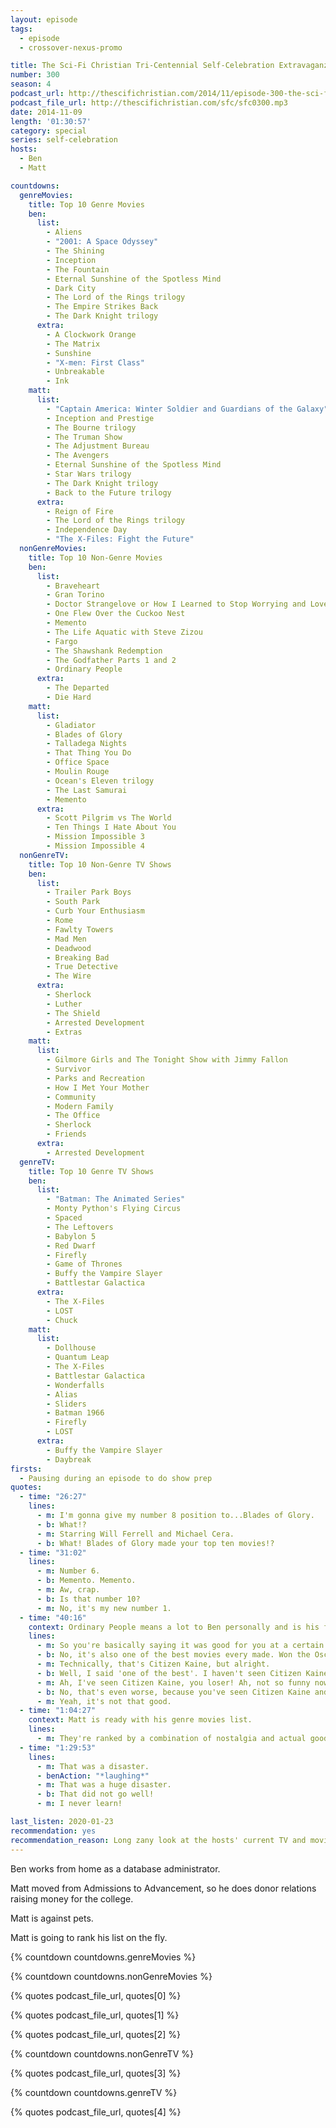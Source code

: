 ```yaml
---
layout: episode
tags:
  - episode
  - crossover-nexus-promo

title: The Sci-Fi Christian Tri-Centennial Self-Celebration Extravaganza
number: 300
season: 4
podcast_url: http://thescifichristian.com/2014/11/episode-300-the-sci-fi-christian-tri-centennial-self-celebration-extravaganza/
podcast_file_url: http://thescifichristian.com/sfc/sfc0300.mp3
date: 2014-11-09
length: '01:30:57'
category: special
series: self-celebration
hosts:
  - Ben
  - Matt

countdowns:
  genreMovies:
    title: Top 10 Genre Movies
    ben:
      list:
        - Aliens 
        - "2001: A Space Odyssey"
        - The Shining 
        - Inception 
        - The Fountain 
        - Eternal Sunshine of the Spotless Mind
        - Dark City
        - The Lord of the Rings trilogy 
        - The Empire Strikes Back 
        - The Dark Knight trilogy 
      extra:
        - A Clockwork Orange 
        - The Matrix 
        - Sunshine 
        - "X-men: First Class"
        - Unbreakable
        - Ink
    matt: 
      list:
        - "Captain America: Winter Soldier and Guardians of the Galaxy"
        - Inception and Prestige 
        - The Bourne trilogy 
        - The Truman Show 
        - The Adjustment Bureau 
        - The Avengers
        - Eternal Sunshine of the Spotless Mind 
        - Star Wars trilogy 
        - The Dark Knight trilogy 
        - Back to the Future trilogy 
      extra:
        - Reign of Fire 
        - The Lord of the Rings trilogy 
        - Independence Day 
        - "The X-Files: Fight the Future"
  nonGenreMovies:
    title: Top 10 Non-Genre Movies
    ben:
      list:
        - Braveheart
        - Gran Torino
        - Doctor Strangelove or How I Learned to Stop Worrying and Love the Bomb 
        - One Flew Over the Cuckoo Nest
        - Memento
        - The Life Aquatic with Steve Zizou
        - Fargo
        - The Shawshank Redemption
        - The Godfather Parts 1 and 2 
        - Ordinary People 
      extra:
        - The Departed
        - Die Hard
    matt: 
      list:
        - Gladiator
        - Blades of Glory
        - Talladega Nights
        - That Thing You Do
        - Office Space
        - Moulin Rouge
        - Ocean's Eleven trilogy
        - The Last Samurai
        - Memento
      extra:
        - Scott Pilgrim vs The World
        - Ten Things I Hate About You 
        - Mission Impossible 3
        - Mission Impossible 4
  nonGenreTV:
    title: Top 10 Non-Genre TV Shows
    ben:
      list:
        - Trailer Park Boys
        - South Park 
        - Curb Your Enthusiasm 
        - Rome
        - Fawlty Towers 
        - Mad Men 
        - Deadwood 
        - Breaking Bad 
        - True Detective 
        - The Wire 
      extra:
        - Sherlock
        - Luther
        - The Shield
        - Arrested Development
        - Extras
    matt: 
      list:
        - Gilmore Girls and The Tonight Show with Jimmy Fallon
        - Survivor
        - Parks and Recreation 
        - How I Met Your Mother 
        - Community
        - Modern Family 
        - The Office
        - Sherlock
        - Friends 
      extra:
        - Arrested Development
  genreTV:
    title: Top 10 Genre TV Shows
    ben:
      list:
        - "Batman: The Animated Series"
        - Monty Python's Flying Circus 
        - Spaced
        - The Leftovers 
        - Babylon 5
        - Red Dwarf
        - Firefly 
        - Game of Thrones 
        - Buffy the Vampire Slayer 
        - Battlestar Galactica 
      extra:
        - The X-Files
        - LOST
        - Chuck 
    matt: 
      list:
        - Dollhouse
        - Quantum Leap 
        - The X-Files 
        - Battlestar Galactica 
        - Wonderfalls 
        - Alias
        - Sliders
        - Batman 1966
        - Firefly 
        - LOST
      extra:
        - Buffy the Vampire Slayer
        - Daybreak 
firsts:
  - Pausing during an episode to do show prep
quotes:
  - time: "26:27"
    lines:
      - m: I'm gonna give my number 8 position to...Blades of Glory.
      - b: What!?
      - m: Starring Will Ferrell and Michael Cera.
      - b: What! Blades of Glory made your top ten movies!?
  - time: "31:02"
    lines:
      - m: Number 6.
      - b: Memento. Memento.
      - m: Aw, crap.
      - b: Is that number 10?
      - m: No, it's my new number 1.
  - time: "40:16"
    context: Ordinary People means a lot to Ben personally and is his favorite movie.
    lines:
      - m: So you're basically saying it was good for you at a certain period in your life, and so because of that now you hold it up a little higher?
      - b: No, it's also one of the best movies every made. Won the Oscar--
      - m: Technically, that's Citizen Kaine, but alright.
      - b: Well, I said 'one of the best'. I haven't seen Citizen Kaine.
      - m: Ah, I've seen Citizen Kaine, you loser! Ah, not so funny now, is it?
      - b: No, that's even worse, because you've seen Citizen Kaine and still put Blades of Glory ahead of it.
      - m: Yeah, it's not that good.
  - time: "1:04:27"
    context: Matt is ready with his genre movies list.
    lines:
      - m: They're ranked by a combination of nostalgia and actual goodness, but mostly just what do I like. Actually no, take that back. Nothing here is ranked by goodness on my list.
  - time: "1:29:53"
    lines:
      - m: That was a disaster.
      - benAction: "*laughing*"
      - m: That was a huge disaster.
      - b: That did not go well!
      - m: I never learn!

last_listen: 2020-01-23
recommendation: yes
recommendation_reason: Long zany look at the hosts' current TV and movie favorites.
---
```

Ben works from home as a database administrator. 

Matt moved from Admissions to Advancement, so he does donor relations raising money for the college. 

Matt is against pets. 

Matt is going to rank his list on the fly. 

{% countdown countdowns.genreMovies %}

{% countdown countdowns.nonGenreMovies %}

{% quotes podcast_file_url, quotes[0] %}

{% quotes podcast_file_url, quotes[1] %}

{% quotes podcast_file_url, quotes[2] %}

{% countdown countdowns.nonGenreTV %}

{% quotes podcast_file_url, quotes[3] %}

{% countdown countdowns.genreTV %}

{% quotes podcast_file_url, quotes[4] %}
